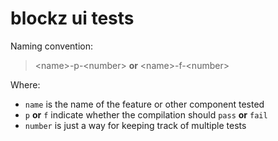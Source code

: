 # blockz ui tests

Naming convention:

> \<name\>\-p\-\<number\>
> **or**
> \<name\>\-f\-\<number\>

Where:

- `name` is the name of the feature or other component tested
- `p` **or** `f` indicate whether the compilation should `pass` **or** `fail`
- `number` is just a way for keeping track of multiple tests

